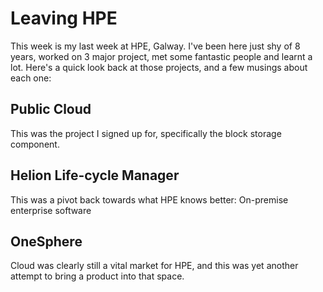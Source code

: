 Leaving HPE
===========

This week is my last week at HPE, Galway. I've been here just shy of
8 years, worked on 3 major project, met some fantastic people and learnt
a lot. Here's a quick look back at those projects, and a few musings about
each one:

## Public Cloud

This was the project I signed up for, specifically the block storage
component.

## Helion Life-cycle Manager

This was a pivot back towards what HPE knows better: On-premise enterprise
software

## OneSphere

Cloud was clearly still a vital market for HPE, and this was yet another
attempt to bring a product into that space.
